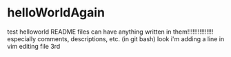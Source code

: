
# helloWorldAgain
test
helloworld
README files can have anything written in them!!!!!!!!!!!!!!!
especially comments, descriptions, etc. 
(in git bash) look i'm adding a line in vim
editing file 3rd


